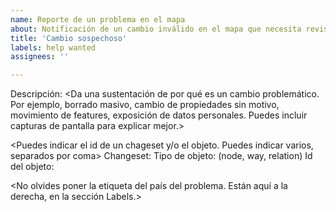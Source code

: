 ```yaml
---
name: Reporte de un problema en el mapa
about: Notificación de un cambio inválido en el mapa que necesita revisión, y validar su eventual reversión.
title: 'Cambio sospechoso'
labels: help wanted
assignees: ''

---
```


Descripción:
<Da una sustentación de por qué es un cambio problemático. Por ejemplo, borrado masivo, cambio de propiedades sin motivo, movimiento de features, exposición de datos personales. Puedes incluir capturas de pantalla para explicar mejor.>

<Puedes indicar el id de un chageset y/o el objeto. Puedes indicar varios, separados por coma>
Changeset:
Tipo de objeto: (node, way, relation)
Id del objeto:

<No olvides poner la etiqueta del país del problema. Están aquí a la derecha, en la sección Labels.>
